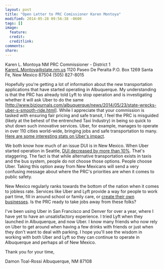 ```yaml
---
layout: post
title: "Open Letter to PRC Comissioner Karen Montoya"
modified: 2014-05-28 09:56:38 -0600
tags: []
image:
  feature:
  credit:
  creditlink:
comments:
share:
---
```


Karen L. Montoya
NM PRC Commissioner - District 1
KarenL.Montoya@state.nm.us
1120 Paseo De Peralta
P.O. Box 1269
Santa Fe, New Mexico 87504
(505) 827-8015

Hopefully you're getting a lot of information about the new transportation applications that have started operating in Albuquerque. My understanding is that the PRC has already told Lyft to stop operation and is investigating whether it will ask Uber to do the same [http://www.bizjournals.com/albuquerque/news/2014/05/23/state-wrecks-uber-s-smooth-ride.html]. While I appreciate that your commission is tasked with ensuring fair pricing and safe transit, I feel the PRC is misguided (likely at the behest of the entrenched Taxi Industry) in being so quick to shut down such innovative services. Uber, for example, manages to operate in over 110 cities world-wide, bringing jobs and safe transportation to many. [Here are some interesting stats on Uber's impact](http://blog.uber.com/uberimpact).

We both know how much of an issue DUI is in New Mexico. When Uber started operation in Seattle, [DUI decreased by more than 10%](http://blog.uber.com/DUIratesdecline). That's staggering. The fact is that while alternative transportation exists in taxis and the bus system, people do not choose those options. People choose Uber. Taking this option away from New Mexicans will send a very confusing message about where the PRC's priorities are when it comes to public safety.

New Mexico regularly ranks towards the bottom of the nation when it comes to jobless rate. Services like Uber and Lyft provide a way for people to work part time, fill in around school or family care, or [create their own businesses](http://www.washingtonpost.com/blogs/innovations/wp/2014/05/27/ubers-remarkable-growth-could-end-the-era-of-poorly-paid-cab-drivers/). Is the PRC ready to take jobs away from these folks?

I've been using Uber in San Francisco and Denver for over a year, where I have yet to have an unsatisfactory experience. I tried Lyft when they launched in Albuquerque, and now Uber. I know many friends who now rely on Uber to get around when having a few drinks with friends or just when they don't want to deal with parking. I hope you'll see the wisdom in working with both Uber and Lyft so they can continue to operate in Albuquerque and perhaps all of New Mexico.

Thank you for your time,

Damon Toal-Rossi
Albuquerque, NM 87108
